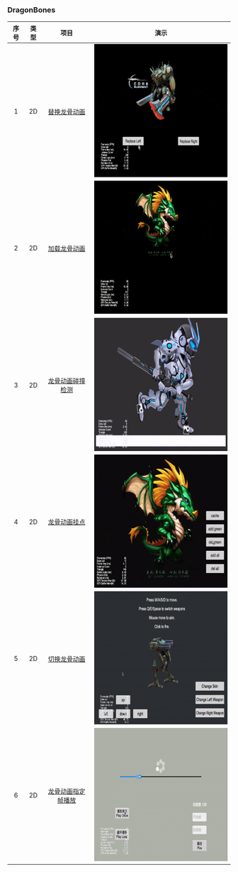 ### DragonBones
| 序号 | 类型 | 项目 | 演示 |
| :---: | :---: | :---: | :---: |
| 1 | 2D | [替换龙骨动画](https://gitee.com/yeshao2069/cocos-creator-how-to-use/tree/v3.6.x/proj/DragonBones/Creator3.6.0_2D_DragonBonesReplaceSlot) | <div align=center><img src="../../gif/202203/2022030402.gif" width="400" height="300" /></div> |
| 2 | 2D | [加载龙骨动画](https://gitee.com/yeshao2069/cocos-creator-how-to-use/tree/v3.6.x/proj/DragonBones/Creator3.6.0_2D_LoadDragonBones) | <div align=center><img src="../../gif/202203/2022030401.gif" width="400" height="300" /></div> |
| 3 | 2D | [龙骨动画碰撞检测](https://gitee.com/yeshao2069/cocos-creator-how-to-use/tree/v3.6.x/proj/DragonBones/Creator3.6.0_2D_DragonBonesCollider) | <div align=center><img src="../../gif/202203/2022030403.gif" width="400" height="300" /></div> |
| 4 | 2D | [龙骨动画挂点](https://gitee.com/yeshao2069/cocos-creator-how-to-use/tree/v3.6.x/proj/DragonBones/Creator3.6.0_2D_DragonBonesAttach) | <div align=center><img src="../../gif/202203/2022030404.gif" width="400" height="300" /></div> |
| 5 | 2D | [切换龙骨动画](https://gitee.com/yeshao2069/cocos-creator-how-to-use/tree/v3.6.x/proj/DragonBones/Creator3.6.0_2D_DragonBones) | <div align=center><img src="../../gif/202203/2022030405.gif" width="400" height="300" /></div> |
| 6 | 2D | [龙骨动画指定帧播放](https://gitee.com/yeshao2069/cocos-creator-how-to-use/tree/v3.6.x/proj/DragonBones/Creator3.6.0_2D_DragonBonesSpecifiedFrame) | <div align=center><img src="../../gif/202203/2022031501.gif" width="400" height="300" /></div> |